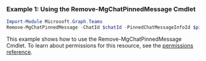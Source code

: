 ### Example 1: Using the Remove-MgChatPinnedMessage Cmdlet
```powershell
Import-Module Microsoft.Graph.Teams
Remove-MgChatPinnedMessage -ChatId $chatId -PinnedChatMessageInfoId $pinnedChatMessageInfoId
```
This example shows how to use the Remove-MgChatPinnedMessage Cmdlet.
To learn about permissions for this resource, see the [permissions reference](/graph/permissions-reference).
